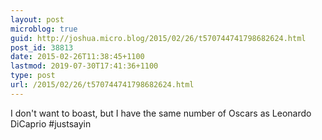 ```yaml
---
layout: post
microblog: true
guid: http://joshua.micro.blog/2015/02/26/t570744741798682624.html
post_id: 38813
date: 2015-02-26T11:38:45+1100
lastmod: 2019-07-30T17:41:36+1100
type: post
url: /2015/02/26/t570744741798682624.html
---
```

I don't want to boast, but I have the same number of Oscars as Leonardo DiCaprio #justsayin

